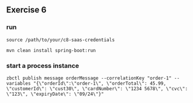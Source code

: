 
## Exercise 6

### run 
```source /path/to/your/c8-saas-credentials```

```mvn clean install spring-boot:run```

### start a process instance
```zbctl publish message orderMessage --correlationKey "order-1" --variables "{\"orderId\":\"order-1\", \"orderTotal\": 45.99, \"customerId\": \"cust30\", \"cardNumber\": \"1234 5678\", \"cvc\": \"123\", \"expiryDate\": \"09/24\"}"```